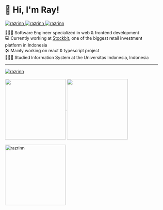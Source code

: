 # 👋 Hi, I'm Ray!

<a href="https://linkedin.com/in/razrinn">
  <img src="https://img.shields.io/badge/razrinn-0A66C2?logo=Linkedin&labelColor=0A66C2" alt="razrinn" />
</a>
<a href="https://x.com/razrinn">
  <img src="https://img.shields.io/twitter/follow/razrinn?label=follow&logo=x&style=social" alt="razrinn" />
</a>
<a href="https://github.com/razrinn">
  <img src="https://img.shields.io/github/followers/razrinn?label=follow&style=social" alt="razrinn" />
</a>

👨🏻‍💻 Software Engineer specialized in web & frontend development<br/>
💻 Currently working at [Stockbit](https://stockbit.com/), one of the biggest retail investment platform in Indonesia<br/>
🛠️ Mainly working on react & typescript project<br/>
👨🏻‍🎓 Studied Information System at the Universitas Indonesia, Indonesia<br/>

---

<a href="https://github.com/ryo-ma/github-profile-trophy">
  <img src="https://github-profile-trophy.vercel.app/?username=razrinn&theme=darkhub&row=1" alt="razrinn" />
</a>

<br/>
<br/>

<a href="https://github.com/anuraghazra/github-readme-stats">
  <img height=200 align="center" src="https://github-readme-stats-zeta-indol-29.vercel.app/api?username=razrinn&theme=dark&rank_icon=github&count_private=true&role=OWNER,ORGANIZATION_MEMBER,COLLABORATOR&include_all_commits=true" />
</a>
<a href="https://github.com/anuraghazra/convoychat">
  <img height=200 align="center" src="https://github-readme-stats-zeta-indol-29.vercel.app/api/top-langs?username=razrinn&layout=compact&langs_count=8&card_width=320&theme=dark&count_private=true&role=OWNER,ORGANIZATION_MEMBER,COLLABORATOR&include_all_commits=true" />
</a>

<br/>
<br/>

<a href="https://github.com/DenverCoder1/github-readme-streak-stats">
  <img height=200 align="center" src="https://github-readme-streak-stats.herokuapp.com/?user=razrinn&theme=dark" alt="razrinn" />
</a>

<!--
**razrinn/razrinn** is a ✨ _special_ ✨ repository because its `README.md` (this file) appears on your GitHub profile.

Here are some ideas to get you started:

- 🔭 I’m currently working on ...
- 🌱 I’m currently learning ...
- 👯 I’m looking to collaborate on ...
- 🤔 I’m looking for help with ...
- 💬 Ask me about ...
- 📫 How to reach me: ...
- 😄 Pronouns: ...
- ⚡ Fun fact: ...
-->
